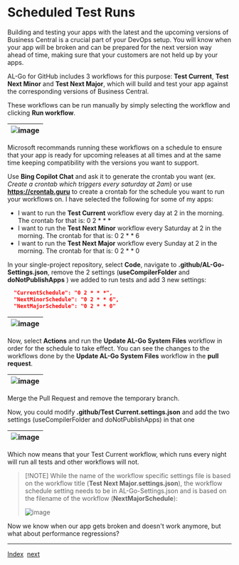 # Scheduled Test Runs

Building and testing your apps with the latest and the upcoming versions of Business Central is a crucial part of your DevOps setup. You will know when your app will be broken and can be prepared for the next version way ahead of time, making sure that your customers are not held up by your apps.

AL-Go for GitHub includes 3 workflows for this purpose: **Test Current**, **Test Next Minor** and **Test Next Major**, which will build and test your app against the corresponding versions of Business Central.

These workflows can be run manually by simply selecting the workflow and clicking **Run workflow**.

| ![image](https://github.com/microsoft/AL-Go/assets/10775043/7747d778-40f8-4d3e-9e26-02e3cf410834) |
|-|

Microsoft recommands running these workflows on a schedule to ensure that your app is ready for upcoming releases at all times and at the same time keeping compatibility with the versions you want to support.

Use **Bing Copilot Chat** and ask it to generate the crontab you want (ex. *Create a crontab which triggers every saturday at 2am*) or use **https://crontab.guru** to create a crontab for the schedule you want to run your workflows on. I have selected the following for some of my apps:

- I want to run the **Test Current** workflow every day at 2 in the morning. The crontab for that is: 0 2 * * \*
- I want to run the **Test Next Minor** workflow every Saturday at 2 in the morning. The crontab for that is: 0 2 * * 6
- I want to run the **Test Next Major** workflow every Sunday at 2 in the morning. The crontab for that is: 0 2 * * 0

In your single-project repository, select **Code**, navigate to **.github/AL-Go-Settings.json**, remove the 2 settings (**useCompilerFolder** and **doNotPublishApps** ) we added to run tests and add 3 new settings:

```json
  "CurrentSchedule": "0 2 * * *",
  "NextMinorSchedule": "0 2 * * 6",
  "NextMajorSchedule": "0 2 * * 0"
```

| ![image](https://github.com/microsoft/AL-Go/assets/10775043/c82e1393-e7b1-4e3a-8b64-488c107fff7b) |
|-|

Now, select **Actions** and run the **Update AL-Go System Files** workflow in order for the schedule to take effect. You can see the changes to the workflows done by the **Update AL-Go System Files** workflow in the **pull request**.

| ![image](https://github.com/microsoft/AL-Go/assets/10775043/4a65a694-12b5-4896-8323-1b49d26c1a56) |
|-|

Merge the Pull Request and remove the temporary branch.

Now, you could modify **.github/Test Current.settings.json** and add the two settings (useCompilerFolder and doNotPublishApps) in that one

| ![image](https://github.com/microsoft/AL-Go/assets/10775043/e17aaebc-4cb9-405e-89d7-9aee55eba66f) |
|-|

Which now means that your Test Current workflow, which runs every night will run all tests and other workflows will not.

> \[!NOTE\]
> While the name of the workflow specific settings file is based on the workflow title (**Test Next Major.settings.json**), the workflow schedule setting needs to be in AL-Go-Settings.json and is based on the filename of the workflow (**NextMajorSchedule**):
>
> ![image](https://github.com/microsoft/AL-Go/assets/10775043/6d8f15f3-8415-43d1-b7b6-3e08c545e500)

Now we know when our app gets broken and doesn't work anymore, but what about performance regressions?

______________________________________________________________________

[Index](Index.md)  [next](PerformanceTesting.md)

